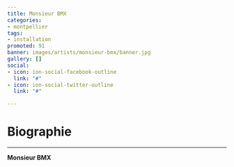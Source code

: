 ```yaml
---
title: Monsieur BMX
categories:
- montpellier
tags:
- installation
promoted: 91
banner: images/artists/monsieur-bmx/banner.jpg
gallery: []
social:
- icon: ion-social-facebook-outline
  link: "#"
- icon: ion-social-twitter-outline
  link: "#"

---
```

# Biographie
---

**Monsieur BMX**
